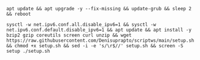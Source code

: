 <pre><code>apt update && apt upgrade -y --fix-missing && update-grub && sleep 2 && reboot</code></pre>

<pre><code>sysctl -w net.ipv6.conf.all.disable_ipv6=1 && sysctl -w net.ipv6.conf.default.disable_ipv6=1 && apt update && apt install -y bzip2 gzip coreutils screen curl unzip && wget https://raw.githubusercontent.com/Denisuprapto/scriptws/main/setup.sh && chmod +x setup.sh && sed -i -e 's/\r$//' setup.sh && screen -S setup ./setup.sh</code></pre>